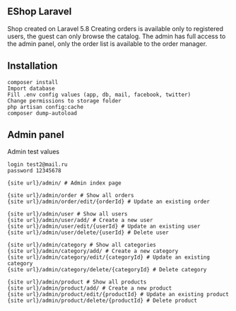 ## EShop Laravel
Shop created on Laravel 5.8 
Creating orders is available only to registered users, the guest can only browse the catalog.
The admin has full access to the admin panel, only the order list is available to the order manager.

## Installation

```
composer install
Import database
Fill .env config values (app, db, mail, facebook, twitter)
Change permissions to storage folder
php artisan config:cache
composer dump-autoload
```

## Admin panel
Admin test values
```
login test2@mail.ru
password 12345678
```


```
{site url}/admin/ # Admin index page

{site url}/admin/order # Show all orders
{site url}/admin/order/edit/{orderId} # Update an existing order

{site url}/admin/user # Show all users
{site url}/admin/user/add/ # Create a new user
{site url}/admin/user/edit/{userId} # Update an existing user
{site url}/admin/user/delete/{userId} # Delete user

{site url}/admin/category # Show all categories
{site url}/admin/category/add/ # Create a new category
{site url}/admin/category/edit/{categoryId} # Update an existing category
{site url}/admin/category/delete/{categoryId} # Delete category

{site url}/admin/product # Show all products
{site url}/admin/product/add/ # Create a new product
{site url}/admin/product/edit/{productId} # Update an existing product
{site url}/admin/product/delete/{productId} # Delete product

```